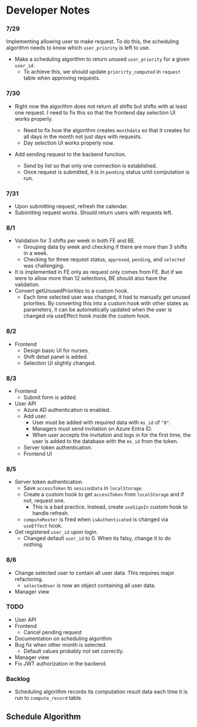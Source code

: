 # Developer Notes
### 7/29
Implementing allowing user to make request.
To do this, the scheduling algorithm needs to know which `user_priority` is left to use.
- Make a scheduling algorithm to return unused `user_priority` for a given `user_id`.
    - To achieve this, we should update `priorirty_computed` in `request` table when approving requests.

### 7/30
- Right now the algorithm does not return all shifts but shifts with at least one request. I need to fix this so that the frontend day selection UI works properly.
  - Need to fix how the algorithm creates `monthdata` so that it creates for all days in the month not just days with requests.
  - Day selection UI works properly now.

- Add sending request to the backend function.
  - Send by list so that only one connection is established.
  - Once request is submitted, it is in `pending` status until computation is run.


### 7/31
- Upon submitting request, refresh the calendar.
- Subimtting request works. Should return users with requests left.


### 8/1
- Validation for 3 shifts per week in both FE and BE.
  - Grouping data by week and checking if there are more than 3 shifts in a week.
  - Checking for three request status, `approved`, `pending`, and `selected` was challenging.
- It is implemented in FE only as request only comes from FE. But if we were to allow more than 12 selections, BE should also have the validation.
- Convert getUnusedPriorities to a custom hook.
  - Each time selected user was changed, it had to manually get unused priorities. By converting this into a custom hook with other states as parameters, it can be automatically updated when the user is changed via useEffect hook inside the custom hook.

### 8/2
- Frontend
  - Design basic UI for nurses.
  - Shift detail panel is added.
  - Selection UI slightly changed.

### 8/3
- Frontend
  - Submit form is added.
- User API
  - Azure AD authentication is enabled.
  - Add user.
    - User must be added with required data with `ms_id` of `"0"`.
    - Managers must send invitation on Azure Entra ID.
    - When user accepts the invitation and logs in for the first time, the user is added to the database with the `ms_id` from the token.
  - Server token authentication.
  - Frontend UI

### 8/5
- Server token authentication.
  - Save `accessToken` to `sessionData` in `localStorage`.
  - Create a custom hook to get `accessToken` from `localStorage` and if not, request one.
    - This is a bad practice. Instead, create `useSignIn` custom hook to handle refresh.
  - `computeRoster` is fired when `isAuthenticated` is changed via `useEffect` hook.
- Get registered `user_id` upon login.
  - Changed default `user_id` to 0. When its falsy, change it to do nothing.

### 8/6
- Change selected user to contain all user data. This requires major refactoring.
  - `selectedUser` is now an object containing all user data.
- Manager view

### TODO
- User API
- Frontend
  - Cancel pending request
- Documentation on scheduling algorithm
- Bug fix when other month is selected.
  - Default values probably not set correctly.
- Manager view
- Fix JWT authorization in the backend.

### Backlog
- Scheduling algorithm records its computation result data each time it is run to `compute_record` table.


## Schedule Algorithm
